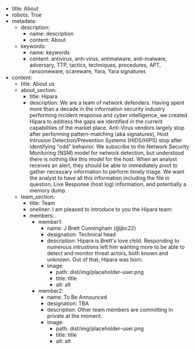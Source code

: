 - title: About
- robots: True
- metadata:
    - description:
        - name: description
        - content: About
    - keywords: 
        - name: keywords
        - content: antivirus, anti-virus, antimalware, anti-malware, adversary, TTP, tactics, techniques, procedures, APT, ransomeware, scareware, Yara, Yara signatures
- content:
    - title: About us
    - about_section:
        - title: Hipara
        - description: We are a team of network defenders. Having spent more than a decade in the information security industry performing incident response and cyber intelligence, we created Hipara to address the gaps we identified in the current capabilities of the market place. Anti-Virus vendors largely stop after performing pattern-matching (aka signatures), Host Intrusion Detection/Prevention Systems (HIDS/HIPS) stop after identifying "odd" behavior. We subscribe to the Network Security Monitoring (NSM) model for network detection, but understood there is nothing like this model for the host. When an analyst receives an alert, they should be able to immediately pivot to gather necessary information to perform timely triage. We want the analyst to have all this information including the file in question, Live Response (host log) information, and potentially a memory dump. 
    - team_section: 
        - title: Team
        - oneliner: I am pleased to introduce to you the Hipara team:
        - members:
            - member1:
                - name: J Brett Cunningham (@jbc22)
                - designation: Technical head
                - description: Hipara is Brett's love child. Responding to numerous intrustions left him wanting more to be able to detect and monitor threat actors, both known and unknown. Out of that, Hipara was born.
                - image:
                    - path: dist/img/placeholder-user.png
                    - title: title
                    - alt: alt
            - member2:
                - name: To Be Announced
                - designation: TBA
                - description: Other team members are committing in private at the moment.
                - image:
                    - path: dist/img/placeholder-user.png
                    - title: title
                    - alt: alt